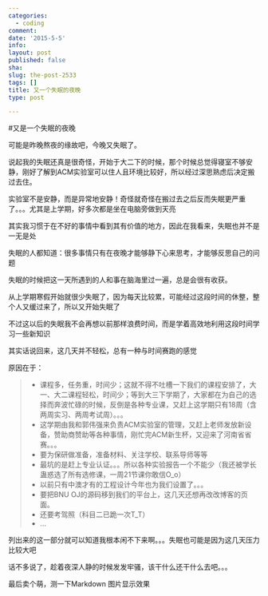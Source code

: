 ```yaml
---
categories:
  - coding
comment: 
date: '2015-5-5'
info: 
layout: post
published: false
sha: 
slug: the-post-2533
tags: []
title: 又一个失眠的夜晚
type: post

---
```



#又是一个失眠的夜晚

可能是昨晚熬夜的缘故吧，今晚又失眠了。

说起我的失眠还真是很奇怪，开始于大二下的时候，那个时候总觉得寝室不够安静，刚好了解到ACM实验室可以住人且环境比较好，所以经过深思熟虑后决定搬过去住。

实验室不是安静，而是异常地安静！奇怪就奇怪在搬过去之后反而失眠更严重了。。。尤其是上学期，好多次都是坐在电脑旁做到天亮

其实我习惯于在不好的事情中看到其有价值的地方，因此在我看来，失眠也并不是一无是处

失眠的人都知道：很多事情只有在夜晚才能够静下心来思考，才能够反思自己的问题

失眠的时候把这一天所遇到的人和事在脑海里过一遍，总是会很有收获。

从上学期寒假开始就很少失眠了，因为每天比较累，可能经过这段时间的休整，整个人又缓过来了，所以又开始失眠了

不过这以后的失眠我不会再想以前那样浪费时间，而是学着高效地利用这段时间学习一些新知识

其实话说回来，这几天并不轻松，总有一种与时间赛跑的感觉

原因在于：

> * 课程多，任务重，时间少；这就不得不吐槽一下我们的课程安排了，大一、大二课程轻松，时间少；等到大三下学期了，大家都在为自己的选择而奔波忙碌的时候，反倒是各种专业课，又赶上这学期只有18周（含两周实习、两周考试周）。。。
> * 这学期由我和郭伟强来负责ACM实验室的管理，又赶上老师发放新设备，赞助商赞助等各种事情，刚忙完ACM新生杯，又迎来了河南省省赛。。。
> * 要为保研做准备，准备材料、关注学校、联系导师等等
> * 最坑的是赶上专业认证。。。所以各种实验报告一个不能少（我还被学长蛊惑选了所有选修课，一周21节课你敢信O_o）
> * 以前只有中澳才有的工程设计今年也为我们设置了。。。
> * 要把BNU OJ的源码移到我们的平台上，这几天还想再改改博客的页面。
> * 还要考驾照（科目二已跪一次T_T）
> * ...

列出来的这一部分就可以知道我根本闲不下来啊。。。失眠也可能是因为这几天压力比较大吧

话不多说了，趁着夜深人静的时候发发牢骚，该干什么还干什么去吧。。。

最后卖个萌，测一下Markdown 图片显示效果

